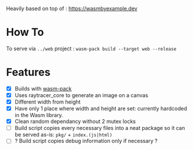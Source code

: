 Heavily based on top of : https://wasmbyexample.dev

# How To
To serve via `../web` project : `wasm-pack build --target web --release`

# Features
- [x] Builds with [wasm-pack](https://rustwasm.github.io/wasm-pack/installer/)
- [x] Uses raytracer_core to generate an image on a canvas
- [x] Different width from height
- [x] Have only 1 place where width and height are set: currently hardcoded in the Wasm library.
- [x] Clean random dependancy without 2 mutex locks
- [ ] Build script copies every necessary files into a neat package so it can be served as-is: `pkg/` + `index.(js|html)`
- [ ] ? Build script copies debug information only if necessary ?